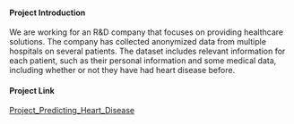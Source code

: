 #### Project Introduction
We are working for an R&D company that focuses on providing healthcare solutions. The company has collected anonymized data from multiple hospitals on several patients. The dataset includes relevant information for each patient, such as their personal information and some medical data, including whether or not they have had heart disease before.

#### Project Link
[Project_Predicting_Heart_Disease](Project_Predicting_Heart_Disease/12_Project_Predicting_Heart_Disease.ipynb)
